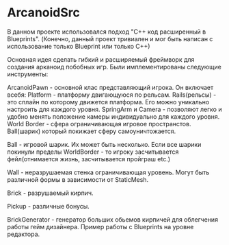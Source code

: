 # ArcanoidSrc
В данном проекте использовался подход "C++ код расширенный в Blueprints".
(Конечно, данный проект тривиален и мог быть написан с использование только Blueprint или только C++) 

Основная идея сделать гибкий и расширяемый фреймворк для создания арканоид побобных игр.
Были имплементированы следующие инструменты:

ArcanoidPawn - основной клас представляющий игрока.
Он включает всебя:
	Platform - платформу двигающуюся по рельсам. 
	Rails(рельсы) - это сплайн по которому движется платформа. Его можно уникально настроить для каждого уровня.
	SpringArm и Camera - позволяют легко и удобно менять положение камеры индивидуально для каждого уровня.
	World Border - сфера ограничивающая игровое пространстов. Ball(шарик) который покижает сферу самоуничтожается.

Ball - игровой шарик. Их может быть несколько. Если все шарики покинули пределы WorldBorder - то игроку заcчитывается фейл(отнимается жизнь, засчитывается пройграш etc.)

Wall - неразрушаемая стенка ограничивающая уровень. Могут быть различной формы в зависимости от StaticMesh.
		
Brick - разрушаемый кирпич.

Pickup - различные бонусы. 
	
BrickGenerator - генератор больших обьемов кирпичей для облегчения работы гейм дизайнера. Пример работы с Blueprints на уровне редактора.
